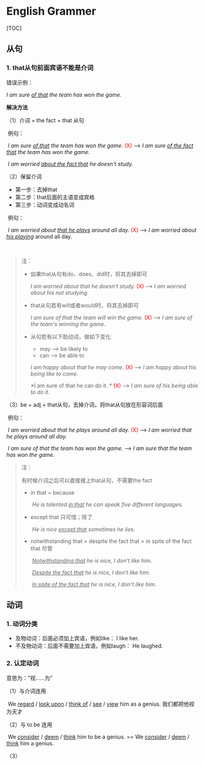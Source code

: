 # English Grammer

[TOC]



## 从句

### 1. that从句前面宾语不能是介词

错误示例：

*I am sure <u>of that</u>  the team has won the game.*



**解决方法**

（1）介词 + the fact + that 从句

​	例句：

​		*I am sure <u>of that</u> the team has won the game.*  <font color="red">(X)</font>  --> *I am sure <u>of the fact that</u> the team has won the game.*

​		*I am worried <u>about the fact that</u> he doesn't study.* 



（2）保留介词

+ 第一步：去掉that
+ 第二步：that后面的主语变成宾格
+ 第三步：动词变成动名词

​	例句：

​		*I am worried about <u>that he plays</u> around all day.*  <font color="red">(X)</font>  --> *I am worried about <u>his playing</u>* around all day.

​	

> 注：
>
> + 如果that从句有do、does、did时，将其去掉即可
>
>   *I am worried about that he doesn't study.* <font color="red">(X)</font>  --> *I am worried about his not studying.*
>
> + that从句若有will或者would时，将其去掉即可
>
>   *I am sure of that the team will win the game.* <font color="red">(X)</font> --> *I am sure of the team's winning the game.*
>
> + 从句若有以下助动词，做如下变化
>
>   + may   -->  be likely to
>   + can    -->  be able to
>
>   *I am happy about that he may come.* <font color="red">(X)</font> --> *I am happy about his being like to come.*
>
>   *I am sure of that he can do it. *  <font color="red">(X)</font> --> *I am sure of his being able to do it.*



（3）be + adj + that从句，去掉介词，将that从句放在形容词后面

​	例句：

​		*I am worried about that he plays around all day.*  <font color="red">(X)</font>  -->  *I am worried that he plays around all day.*

​		*I am sure of that the team has won the game.* --> *I am sure that the team has won the game.*



> 注：
>
> 有时候介词之后可以直接接上that从句，不需要the fact
>
> + in that = because
>
>   ​	*He is talented <u>in that</u> he can speak five different languages.*
>
> + except that  只可惜；除了
>
>   ​	*He is nice <u>except that</u> sometimes he lies.*
>
> + notwithstanding that = despite the fact that = in spite of the fact that   尽管
>
>   ​	*<u>Notwithstanding that</u> he is nice, I don't like him.*
>
>   ​	*<u>Despite the fact that</u> he is nice, I don't like him.*
>
>   ​	*<u>In spite of the fact that</u> he is nice, I don't like him.*



## 动词

### 1. 动词分类

+ 及物动词：后面必须加上宾语，例如like： I like her.
+ 不及物动词：后面不需要加上宾语，例如laugh： He laughed.

### 2. 认定动词

意思为：“视......为”

（1）与介词连用

​	We <u>regard</u> / <u>look upon</u> / <u>think of</u> / <u>see</u> / <u>view</u> him as a genius.    我们都把他视为天才 



（2）与 to be 连用

​	We <u>consider</u> / <u>deem</u> / <u>think</u> him to be a genius. ==  We <u>consider</u> / <u>deem</u> / <u>think</u> him a genius.



（3）
